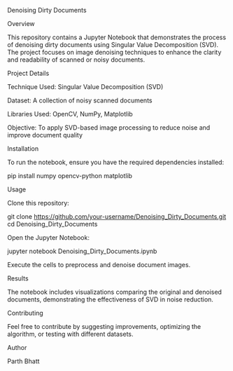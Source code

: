Denoising Dirty Documents

Overview

This repository contains a Jupyter Notebook that demonstrates the process of denoising dirty documents using Singular Value Decomposition (SVD). The project focuses on image denoising techniques to enhance the clarity and readability of scanned or noisy documents.

Project Details

Technique Used: Singular Value Decomposition (SVD)

Dataset: A collection of noisy scanned documents

Libraries Used: OpenCV, NumPy, Matplotlib

Objective: To apply SVD-based image processing to reduce noise and improve document quality

Installation

To run the notebook, ensure you have the required dependencies installed:

pip install numpy opencv-python matplotlib

Usage

Clone this repository:

git clone https://github.com/your-username/Denoising_Dirty_Documents.git
cd Denoising_Dirty_Documents

Open the Jupyter Notebook:

jupyter notebook Denoising_Dirty_Documents.ipynb

Execute the cells to preprocess and denoise document images.

Results

The notebook includes visualizations comparing the original and denoised documents, demonstrating the effectiveness of SVD in noise reduction.

Contributing

Feel free to contribute by suggesting improvements, optimizing the algorithm, or testing with different datasets.

Author

Parth Bhatt
